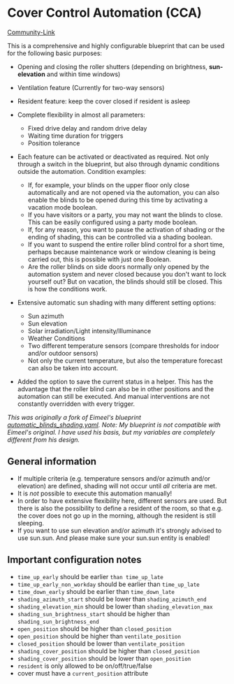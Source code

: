 # Cover Control Automation (CCA)

[Community-Link](https://community.home-assistant.io/t/cover-control-automation-cca-a-comprehensive-and-highly-configurable-roller-blind-blueprint/680539)

This is a comprehensive and highly configurable blueprint that can be used for the following basic purposes:

* Opening and closing the roller shutters (depending on brightness, **sun-elevation** and within time windows)
* Ventilation feature (Currently for two-way sensors)
* Resident feature: keep the cover closed if resident is asleep
* Complete flexibility in almost all parameters:
  - Fixed drive delay and random drive delay
  - Waiting time duration for triggers
  - Position tolerance

* Each feature can be activated or deactivated as required. Not only through a switch in the blueprint, but also through dynamic conditions outside the automation. Condition examples:
  - If, for example, your blinds on the upper floor only close automatically and are not opened via the automation, you can also enable the blinds to be opened during this time by activating a vacation mode boolean. 
  - If you have visitors or a party, you may not want the blinds to close. This can be easily configured using a party mode boolean.
  - If, for any reason, you want to pause the activation of shading or the ending of shading, this can be controlled via a shading boolean.
  - If you want to suspend the entire roller blind control for a short time, perhaps because maintenance work or window cleaning is being carried out, this is possible with just one Boolean.
  - Are the roller blinds on side doors normally only opened by the automation system and never closed because you don't want to lock yourself out? But on vacation, the blinds should still be closed. This is how the conditions work.

* Extensive automatic sun shading with many different setting options:
  - Sun azimuth
  - Sun elevation
  - Solar irradiation/Light intensity/Illuminance
  - Weather Conditions
  - Two different temperature sensors (compare thresholds for indoor and/or outdoor sensors)
  - Not only the current temperature, but also the temperature forecast can also be taken into account.

* Added the option to save the current status in a helper. This has the advantage that the roller blind can also be in other positions and the automation can still be executed. And manual interventions are not constantly overridden with every trigger.

*This was originally a fork of Eimeel's blueprint [automatic_blinds_shading.yaml](https://community.home-assistant.io/t/extensive-roller-shutter-control-including-shading-brightness-sun-position-temperature-forecast/613715).*
*Note: My blueprint is not compatible with Eimeel's original. I have used his basis, but my variables are completely different from his design.*


## General information
- If multiple criteria (e.g. temperature sensors and/or azimuth and/or elevation) are defined, shading will not occur until *all* criteria are met.
- It is *not* possible to execute this automation manually!
- In order to have extensive flexibility here, different sensors are used. But there is also the possibility to define a resident of the room,
  so that e.g. the cover does not go up in the morning, although the resident is still sleeping.
- If you want to use sun elevation and/or azimuth it's strongly advised to use sun.sun. And please make sure your sun.sun entity is enabled!

## Important configuration notes
- `time_up_early` should be earlier `than time_up_late`
- `time_up_early_non_workday` should be earlier than `time_up_late`
- `time_down_early` should be earlier than `time_down_late`
- `shading_azimuth_start` should be lower than `shading_azimuth_end`
- `shading_elevation_min` should be lower than `shading_elevation_max`
- `shading_sun_brightness_start` should be higher than `shading_sun_brightness_end`
- `open_position` should be higher than `closed_position`
- `open_position` should be higher than `ventilate_position`
- `closed_position` should be lower than `ventilate_position`
- `shading_cover_position` should be higher than `closed_position`
- `shading_cover_position` should be lower than `open_position`
- `resident` is only allowed to be on/off/true/false
- cover must have a `current_position` attribute
